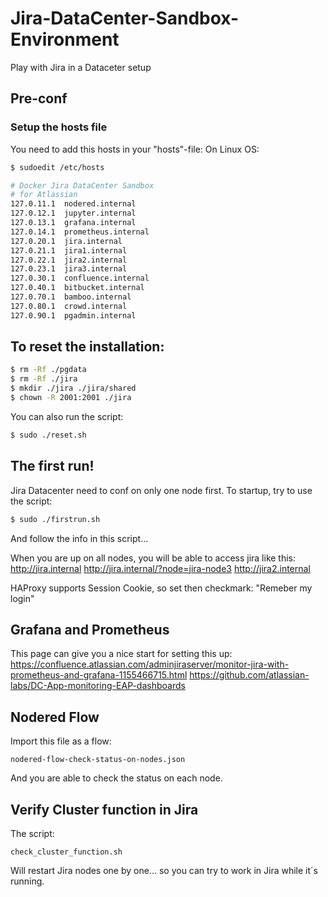 # Jira-DataCenter-Sandbox-Environment
Play with Jira in a Dataceter setup

## Pre-conf
### Setup the hosts file
You need to add this hosts in your "hosts"-file:
On Linux OS:
```bash
$ sudoedit /etc/hosts
```

```bash
# Docker Jira DataCenter Sandbox
# for Atlassian
127.0.11.1  nodered.internal
127.0.12.1  jupyter.internal
127.0.13.1  grafana.internal
127.0.14.1  prometheus.internal
127.0.20.1  jira.internal
127.0.21.1  jira1.internal
127.0.22.1  jira2.internal
127.0.23.1  jira3.internal
127.0.30.1  confluence.internal
127.0.40.1  bitbucket.internal
127.0.70.1  bamboo.internal
127.0.80.1  crowd.internal
127.0.90.1  pgadmin.internal
```

## To reset the installation:
````bash
$ rm -Rf ./pgdata
$ rm -Rf ./jira
$ mkdir ./jira ./jira/shared 
$ chown -R 2001:2001 ./jira
````
You can also run the script:
````bash
$ sudo ./reset.sh
````
## The first run!
Jira Datacenter need to conf on only one node first.
To startup, try to use the script:
````bash
$ sudo ./firstrun.sh
````
And follow the info in this script...

When you are up on all nodes, you will be able to access jira like this:
http://jira.internal
http://jira.internal/?node=jira-node3
http://jira2.internal

HAProxy supports Session Cookie, so set then checkmark: "Remeber my login"

## Grafana and Prometheus
This page can give you a nice start for setting this up:
https://confluence.atlassian.com/adminjiraserver/monitor-jira-with-prometheus-and-grafana-1155466715.html
https://github.com/atlassian-labs/DC-App-monitoring-EAP-dashboards

## Nodered Flow
Import this file as a flow:
````
nodered-flow-check-status-on-nodes.json
````
And you are able to check the status on each node.


## Verify Cluster function in Jira
The script:
````
check_cluster_function.sh
````
Will restart Jira nodes one by one... so you can try to work in Jira while it´s running.